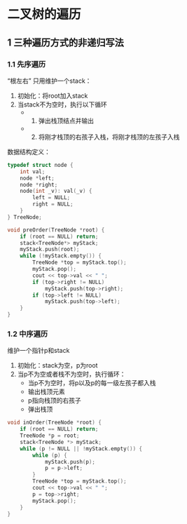 # 二叉树的遍历

## 1 三种遍历方式的非递归写法

### 1.1 先序遍历
“根左右”
只用维护一个stack：

 1. 初始化：将root加入stack
 2. 当stack不为空时，执行以下循环
 	- 1. 弹出栈顶结点并输出
	- 2. 将刚才栈顶的右孩子入栈，将刚才栈顶的左孩子入栈

数据结构定义：
```C++
typedef struct node {
	int val;
	node *left;
	node *right;
	node(int _v): val(_v) {
		left = NULL;
		right = NULL;
	}
} TreeNode;
```

```C++
void preOrder(TreeNode *root) {
	if (root == NULL) return;
	stack<TreeNode*> myStack;
	myStack.push(root);
	while (!myStack.empty()) {
		TreeNode *top = myStack.top();
		myStack.pop();
		cout << top->val << " ";
		if (top->right != NULL)
			myStack.push(top->right);
		if (top->left != NULL)
			myStack.push(top->left);
	}
}
```
### 1.2 中序遍历

维护一个指针p和stack

 1. 初始化：stack为空，p为root
 2. 当p不为空或者栈不为空时，执行循环：
 	- 当p不为空时，将p以及p的每一级左孩子都入栈
 	- 输出栈顶元素
 	- p指向栈顶的右孩子
 	- 弹出栈顶

```C++
void inOrder(TreeNode *root) {
	if (root == NULL) return;
	TreeNode *p = root;
	stack<TreeNode *> myStack;
	while (p != NULL || !myStack.empty()) {
		while (p) {
			myStack.push(p);
			p = p->left;
		}
		TreeNode *top = myStack.top();
		cout << top->val << " ";
		p = top->right;
		myStack.pop();
	}
}
```

